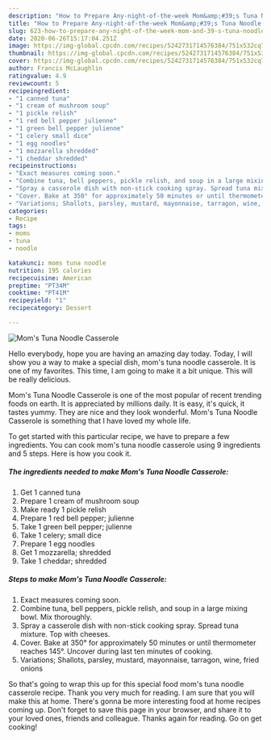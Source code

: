 ```yaml
---
description: "How to Prepare Any-night-of-the-week Mom&amp;#39;s Tuna Noodle Casserole"
title: "How to Prepare Any-night-of-the-week Mom&amp;#39;s Tuna Noodle Casserole"
slug: 623-how-to-prepare-any-night-of-the-week-mom-and-39-s-tuna-noodle-casserole
date: 2020-06-26T15:17:04.251Z
image: https://img-global.cpcdn.com/recipes/5242731714576384/751x532cq70/moms-tuna-noodle-casserole-recipe-main-photo.jpg
thumbnail: https://img-global.cpcdn.com/recipes/5242731714576384/751x532cq70/moms-tuna-noodle-casserole-recipe-main-photo.jpg
cover: https://img-global.cpcdn.com/recipes/5242731714576384/751x532cq70/moms-tuna-noodle-casserole-recipe-main-photo.jpg
author: Francis McLaughlin
ratingvalue: 4.9
reviewcount: 5
recipeingredient:
- "1 canned tuna"
- "1 cream of mushroom soup"
- "1 pickle relish"
- "1 red bell pepper julienne"
- "1 green bell pepper julienne"
- "1 celery small dice"
- "1 egg noodles"
- "1 mozzarella shredded"
- "1 cheddar shredded"
recipeinstructions:
- "Exact measures coming soon."
- "Combine tuna, bell peppers, pickle relish, and soup in a large mixing bowl. Mix thoroughly."
- "Spray a casserole dish with non-stick cooking spray. Spread tuna mixture. Top with cheeses."
- "Cover. Bake at 350° for approximately 50 minutes or until thermometer reaches 145°. Uncover during last ten minutes of cooking."
- "Variations; Shallots, parsley, mustard, mayonnaise, tarragon, wine, fried onions"
categories:
- Recipe
tags:
- moms
- tuna
- noodle

katakunci: moms tuna noodle 
nutrition: 195 calories
recipecuisine: American
preptime: "PT34M"
cooktime: "PT41M"
recipeyield: "1"
recipecategory: Dessert

---
```



![Mom&#39;s Tuna Noodle Casserole](https://img-global.cpcdn.com/recipes/5242731714576384/751x532cq70/moms-tuna-noodle-casserole-recipe-main-photo.jpg)

Hello everybody, hope you are having an amazing day today. Today, I will show you a way to make a special dish, mom&#39;s tuna noodle casserole. It is one of my favorites. This time, I am going to make it a bit unique. This will be really delicious.



Mom&#39;s Tuna Noodle Casserole is one of the most popular of recent trending foods on earth. It is appreciated by millions daily. It is easy, it's quick, it tastes yummy. They are nice and they look wonderful. Mom&#39;s Tuna Noodle Casserole is something that I have loved my whole life.


To get started with this particular recipe, we have to prepare a few ingredients. You can cook mom&#39;s tuna noodle casserole using 9 ingredients and 5 steps. Here is how you cook it.

<!--inarticleads1-->

##### The ingredients needed to make Mom&#39;s Tuna Noodle Casserole:

1. Get 1 canned tuna
1. Prepare 1 cream of mushroom soup
1. Make ready 1 pickle relish
1. Prepare 1 red bell pepper; julienne
1. Take 1 green bell pepper; julienne
1. Take 1 celery; small dice
1. Prepare 1 egg noodles
1. Get 1 mozzarella; shredded
1. Take 1 cheddar; shredded




<!--inarticleads2-->

##### Steps to make Mom&#39;s Tuna Noodle Casserole:

1. Exact measures coming soon.
1. Combine tuna, bell peppers, pickle relish, and soup in a large mixing bowl. Mix thoroughly.
1. Spray a casserole dish with non-stick cooking spray. Spread tuna mixture. Top with cheeses.
1. Cover. Bake at 350° for approximately 50 minutes or until thermometer reaches 145°. Uncover during last ten minutes of cooking.
1. Variations; Shallots, parsley, mustard, mayonnaise, tarragon, wine, fried onions




So that's going to wrap this up for this special food mom&#39;s tuna noodle casserole recipe. Thank you very much for reading. I am sure that you will make this at home. There's gonna be more interesting food at home recipes coming up. Don't forget to save this page in your browser, and share it to your loved ones, friends and colleague. Thanks again for reading. Go on get cooking!
